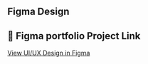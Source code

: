 ## Figma Design
## 🔗 Figma portfolio Project Link
[View UI/UX Design in Figma](https://www.figma.com/design/PFSvTIPUDVsulfc6Zw7K9T/portfolio-wireframe?t=vNLV6q5VLXNGLylR-1)

